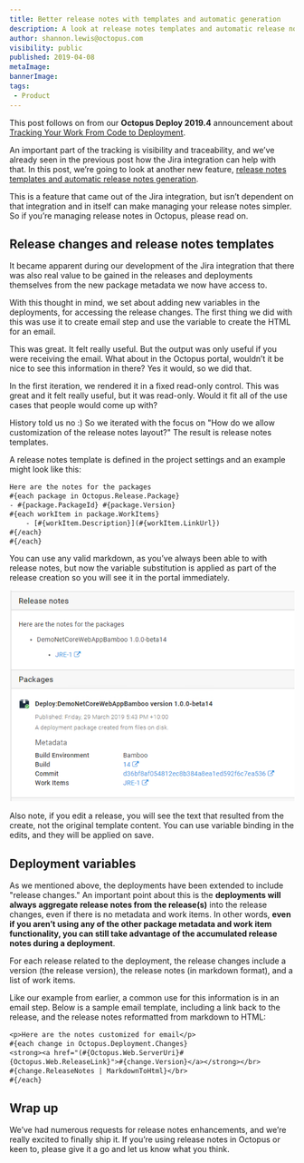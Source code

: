```yaml
---
title: Better release notes with templates and automatic generation
description: A look at release notes templates and automatic release notes generation in Octopus.
author: shannon.lewis@octopus.com
visibility: public
published: 2019-04-08
metaImage:
bannerImage:
tags:
 - Product
---
```


This post follows on from our **Octopus Deploy 2019.4** announcement about [Tracking Your Work From Code to Deployment](../metadata-and-work-items/index.md).

An important part of the tracking is visibility and traceability, and we’ve already seen in the previous post how the Jira integration can help with that.  In this post, we’re going to look at another new feature, [release notes templates and automatic release notes generation](https://octopus.com/docs/packaging-applications/build-servers#build-information).

This is a feature that came out of the Jira integration, but isn’t dependent on that integration and in itself can make managing your release notes simpler. So if you’re managing release notes in Octopus, please read on.

## Release changes and release notes templates

It became apparent during our development of the Jira integration that there was also real value to be gained in the releases and deployments themselves from the new package metadata we now have access to.

With this thought in mind, we set about adding new variables in the deployments, for accessing the release changes. The first thing we did with this was use it to create email step and use the variable to create the HTML for an email.

This was great. It felt really useful. But the output was only useful if you were receiving the email. What about in the Octopus portal, wouldn’t it be nice to see this information in there? Yes it would, so we did that.

In the first iteration, we rendered it in a fixed read-only control. This was great and it felt really useful, but it was read-only. Would it fit all of the use cases that people would come up with?

History told us no :) So we iterated with the focus on "How do we allow customization of the release notes layout?" The result is release notes templates.

A release notes template is defined in the project settings and an example might look like this:

```
Here are the notes for the packages
#{each package in Octopus.Release.Package}
- #{package.PackageId} #{package.Version}
#{each workItem in package.WorkItems}
    - [#{workItem.Description}](#{workItem.LinkUrl})
#{/each}
#{/each}
```

You can use any valid markdown, as you’ve always been able to with release notes, but now the variable substitution is applied as part of the release creation so you will see it in the portal immediately. 

![Release with package metadata](release-work-items.png)

Also note, if you edit a release, you will see the text that resulted from the create, not the original template content. You can use variable binding in the edits, and they will be applied on save.

## Deployment variables

As we mentioned above, the deployments have been extended to include "release changes." An important point about this is the **deployments will always aggregate release notes from the release(s)** into the release changes, even if there is no metadata and work items. In other words, **even if you aren’t using any of the other package metadata and work item functionality, you can still take advantage of the accumulated release notes during a deployment**.

For each release related to the deployment, the release changes include a version (the release version), the release notes (in markdown format), and a list of work items.

Like our example from earlier, a common use for this information is in an email step. Below is a sample email template, including a link back to the release, and the release notes reformatted from markdown to HTML:

```
<p>Here are the notes customized for email</p>
#{each change in Octopus.Deployment.Changes}
<strong><a href="(#{Octopus.Web.ServerUri}#{Octopus.Web.ReleaseLink}">#{change.Version}</a></strong></br>
#{change.ReleaseNotes | MarkdownToHtml}</br>
#{/each}
```

## Wrap up

We’ve had numerous requests for release notes enhancements, and we’re really excited to finally ship it. If you’re using release notes in Octopus or keen to, please give it a go and let us know what you think.
